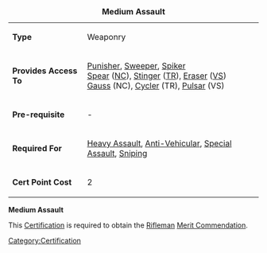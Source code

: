 <table>
<caption><strong>Medium Assault</strong></caption>
<tbody>
<tr class="odd">
<td><p><strong>Type</strong></p></td>
<td><p>Weaponry</p></td>
</tr>
<tr class="even">
<td><p><strong>Provides Access To</strong></p></td>
<td><p><a href="Punisher" title="wikilink">Punisher</a>, <a href="Sweeper" title="wikilink">Sweeper</a>, <a href="Spiker" title="wikilink">Spiker</a><br />
<a href="Spear" title="wikilink">Spear</a> (<a href="NC" title="wikilink">NC</a>), <a href="Stinger" title="wikilink">Stinger</a> (<a href="TR" title="wikilink">TR</a>), <a href="Eraser" title="wikilink">Eraser</a> (<a href="VS" title="wikilink">VS</a>)<br />
<a href="Gauss" title="wikilink">Gauss</a> (NC), <a href="Cycler" title="wikilink">Cycler</a> (TR), <a href="Pulsar" title="wikilink">Pulsar</a> (VS)</p></td>
</tr>
<tr class="odd">
<td><p><strong>Pre-requisite</strong></p></td>
<td><p>-</p></td>
</tr>
<tr class="even">
<td><p><strong>Required For</strong></p></td>
<td><p><a href="Heavy_Assault" title="wikilink">Heavy Assault</a>, <a href="Anti-Vehicular" title="wikilink">Anti-Vehicular</a>, <a href="Special_Assault" title="wikilink">Special Assault</a>, <a href="Sniping" title="wikilink">Sniping</a></p></td>
</tr>
<tr class="odd">
<td><p><strong>Cert Point Cost</strong></p></td>
<td><p>2</p></td>
</tr>
</tbody>
</table>

**Medium Assault**

This [Certification](Certification "wikilink") is required to obtain the
[Rifleman](Rifleman "wikilink") [Merit
Commendation](Merit_Commendation "wikilink").

[Category:Certification](Category:Certification "wikilink")
